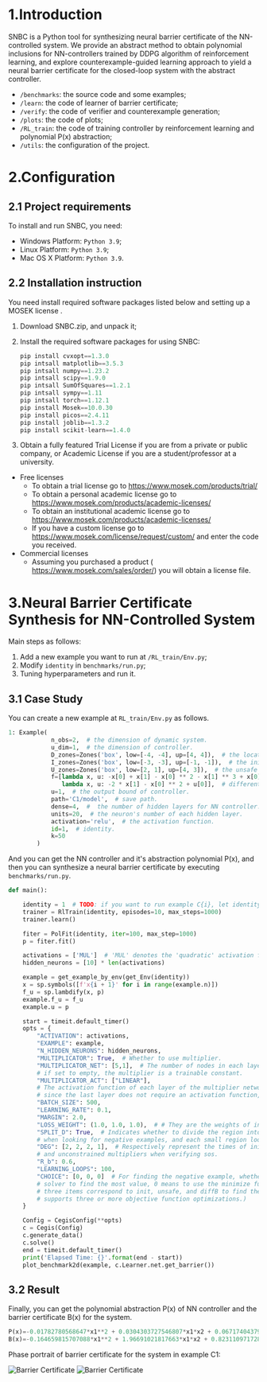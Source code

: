 # 1.Introduction

SNBC is a Python tool for synthesizing neural barrier certificate of the NN-controlled system. We provide an abstract method to obtain polynomial inclusions for NN-controllers trained by DDPG algorithm of reinforcement learning,
and explore counterexample-guided learning approach to
yield a neural barrier certificate for the closed-loop system
with the abstract controller.

* `/benchmarks`: the source code and some examples;
* `/learn`: the code of learner of barrier certificate;
* `/verify`: the code of verifier and counterexample generation;
* `/plots`: the code of plots;
* `/RL_train`: the code of training controller by reinforcement learning and polynomial P(x) abstraction;
* `/utils`: the configuration of the project.


# 2.Configuration

## 2.1 Project requirements

To install and run SNBC, you need:

* Windows Platform: `Python 3.9`;
* Linux Platform: `Python 3.9`;
* Mac OS X Platform: `Python 3.9`.

## 2.2 Installation instruction

You need install required software packages listed below and setting up a MOSEK license .

1. Download SNBC.zip, and unpack it;
2. Install the required software packages for using SNBC:

    ```python
    pip install cvxopt==1.3.0
    pip intsall matplotlib==3.5.3
    pip intsall numpy==1.23.2
    pip intsall scipy==1.9.0
    pip intsall SumOfSquares==1.2.1
    pip intsall sympy==1.11
    pip intsall torch==1.12.1
    pip install Mosek==10.0.30
    pip install picos==2.4.11
    pip install joblib==1.3.2
    pip install scikit-learn==1.4.0
    ```

3. Obtain a fully featured Trial License if you are from a private or public company, or Academic License if you are a student/professor at a university.

* Free licenses
  * To obtain a trial license go to <https://www.mosek.com/products/trial/>
  * To obtain a personal academic license go to <https://www.mosek.com/products/academic-licenses/>
  * To obtain an institutional academic license go to <https://www.mosek.com/products/academic-licenses/>
  * If you have a custom license go to <https://www.mosek.com/license/request/custom/> and enter the code you received.
* Commercial licenses
  * Assuming you purchased a product ( <https://www.mosek.com/sales/order/>) you will obtain a license file.

# 3.Neural Barrier Certificate Synthesis for NN-Controlled System 

Main steps as follows:

1. Add a new example you want to run at `/RL_train/Env.py`;
2. Modify `identity` in `benchmarks/run.py`;
3. Tuning hyperparameters and run it.

## 3.1 Case Study

You can create a new example at `RL_train/Env.py` as follows.

```python
1: Example(
            n_obs=2,  # the dimension of dynamic system.
            u_dim=1,  # the dimension of controller.
            D_zones=Zones('box', low=[-4, -4], up=[4, 4]),  # the location domain of system.
            I_zones=Zones('box', low=[-3, -3], up=[-1, -1]),  # the initial region of system.
            U_zones=Zones('box', low=[2, 1], up=[4, 3]),  # the unsafe region of system.
            f=[lambda x, u: -x[0] + x[1] - x[0] ** 2 - x[1] ** 3 + x[0] + u[0],  
               lambda x, u: -2 * x[1] - x[0] ** 2 + u[0]],  # differential equations of system.
            u=1,  # the output bound of controller. 
            path='C1/model',  # save path.
            dense=4,  #  the number of hidden layers for NN controller.
            units=20,  # the neuron's number of each hidden layer.
            activation='relu',  # the activation function. 
            id=1,  # identity.
            k=50 
        )
```
And you can get the NN controller and it's abstraction polynomial P(x), and then you can synthesize a neural barrier certificate by executing `benchmarks/run.py`.
```python
def main():

    identity = 1  # TODO: if you want to run example C{i}, let identity=i.
    trainer = RlTrain(identity, episodes=10, max_steps=1000)
    trainer.learn()

    fiter = PolFit(identity, iter=100, max_step=1000)
    p = fiter.fit()

    activations = ['MUL']  # 'MUL' denotes the 'quadratic' activation function .
    hidden_neurons = [10] * len(activations)

    example = get_example_by_env(get_Env(identity))
    x = sp.symbols([f'x{i + 1}' for i in range(example.n)])
    f_u = sp.lambdify(x, p)
    example.f_u = f_u
    example.u = p

    start = timeit.default_timer()
    opts = {
        "ACTIVATION": activations,
        "EXAMPLE": example,
        "N_HIDDEN_NEURONS": hidden_neurons,
        "MULTIPLICATOR": True,  # Whether to use multiplier.
        "MULTIPLICATOR_NET": [5,1],  # The number of nodes in each layer of the multiplier network;
        # if set to empty, the multiplier is a trainable constant.
        "MULTIPLICATOR_ACT": ["LINEAR"],
        # The activation function of each layer of the multiplier network;
        # since the last layer does not require an activation function, the number is one less than MULTIPLICATOR_NET.
        "BATCH_SIZE": 500,
        "LEARNING_RATE": 0.1,
        "MARGIN": 2.0,
        "LOSS_WEIGHT": (1.0, 1.0, 1.0),  # # They are the weights of init loss, unsafe loss, and diffB loss.
        "SPLIT_D": True,  # Indicates whether to divide the region into 2^n small regions
        # when looking for negative examples, and each small region looks for negative examples separately.
        "DEG": [2, 2, 2, 1],  # Respectively represent the times of init, unsafe, diffB,
        # and unconstrained multipliers when verifying sos.
        "R_b": 0.6,
        "LEARNING_LOOPS": 100,
        "CHOICE": [0, 0, 0]  # For finding the negative example, whether to use the minimize function or the gurobi
        # solver to find the most value, 0 means to use the minimize function, 1 means to use the gurobi solver; the
        # three items correspond to init, unsafe, and diffB to find the most value. (note: the gurobi solver does not
        # supports three or more objective function optimizations.)
    }

    Config = CegisConfig(**opts)
    c = Cegis(Config)
    c.generate_data()
    c.solve()
    end = timeit.default_timer()
    print('Elapsed Time: {}'.format(end - start))
    plot_benchmark2d(example, c.Learner.net.get_barrier())
```
[//]: # (## 3.2 Modify identity)

[//]: # ()
[//]: # (After you create the example you want, you can modify the parameter `identity` at `benchmarks/run.py` to the corresponding ID.)

[//]: # ()
[//]: # (## 3.3 Tuning hyperparameters and run it)

[//]: # ()
[//]: # (If you failed, adjust the hyperparameters and try again.)

## 3.2 Result

Finally, you can get the polynomial abstraction P(x) of NN controller and the barrier certificate B(x) for the system.

```python
P(x)=-0.01782780568647*x1**2 + 0.0304303727546807*x1*x2 + 0.0671740437924431*x1 - 0.234335039813611*x2**2 - 0.837997680548356*x2
B(x)=-0.164659815707088*x1**2 + 1.96691021817663*x1*x2 + 0.823110971728375*x1 - 2.31320037980075*x2**2 + 15.9294101325842*x2 - 3.10400062966616
```
Phase portrait of barrier certificate for the system in example C1:

![Barrier Certificate](https://github.com/blliu6/SNBC/tree/main/benchmarks/img/C1_2d.png)
![Barrier Certificate](https://github.com/blliu6/SNBC/tree/main/benchmarks/img/C1_3d.png)


